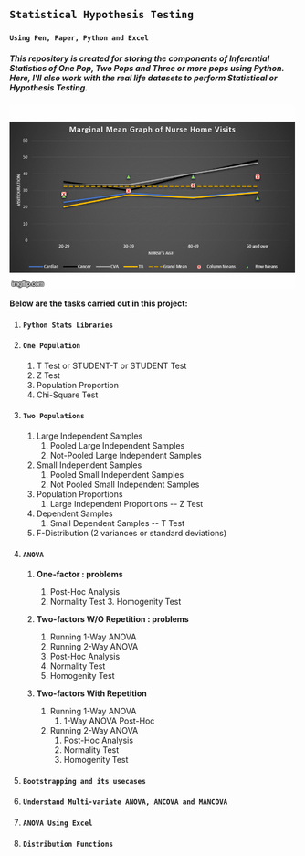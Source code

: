 ## **``Statistical Hypothesis Testing``**
#### **``Using Pen, Paper, Python and Excel``**
##### **This repository is created for storing the components of Inferential Statistics of One Pop, Two Pops and Three or more pops using Python. Here, I'll also work with the real life datasets to perform Statistical or Hypothesis Testing.**

![MMGs_Video](ANOVA_using_excel/Stats_MMGs.gif)

**Below are the tasks carried out in this project:**

1. #### **``Python Stats Libraries``**

2. #### **``One Population``**
	1. T Test or STUDENT-T or STUDENT Test
	2. Z Test
	3. Population Proportion
	4. Chi-Square Test

3. #### **``Two Populations``**
	1. Large Independent Samples
		1. Pooled Large Independent Samples
		2. Not-Pooled Large Independent Samples
	2. Small Independent Samples
		1. Pooled Small Independent Samples
		2. Not Pooled Small Independent Samples
	3. Population Proportions
		1. Large Independent Proportions -- Z Test
	4. Dependent Samples
		1. Small Dependent Samples -- T Test
	5. F-Distribution (2 variances or standard deviations)

4. #### **``ANOVA``**
	1. **One-factor : problems**
		1. Post-Hoc Analysis
		2. Normality Test
            	3. Homogenity Test
    	
	2. **Two-factors W/O Repetition : problems**
		1. Running 1-Way ANOVA
		2. Running 2-Way ANOVA
		3. Post-Hoc Analysis
		4. Normality Test
		5. Homogenity Test
	
	3. **Two-factors With Repetition**
		1. Running 1-Way ANOVA
			1. 1-Way ANOVA Post-Hoc
		2. Running 2-Way ANOVA
			1. Post-Hoc Analysis
			2. Normality Test
			3. Homogenity Test

5. #### **``Bootstrapping and its usecases``**

6. #### **``Understand Multi-variate ANOVA, ANCOVA and MANCOVA``**

7. #### **``ANOVA Using Excel``**
8. #### **``Distribution Functions``**
